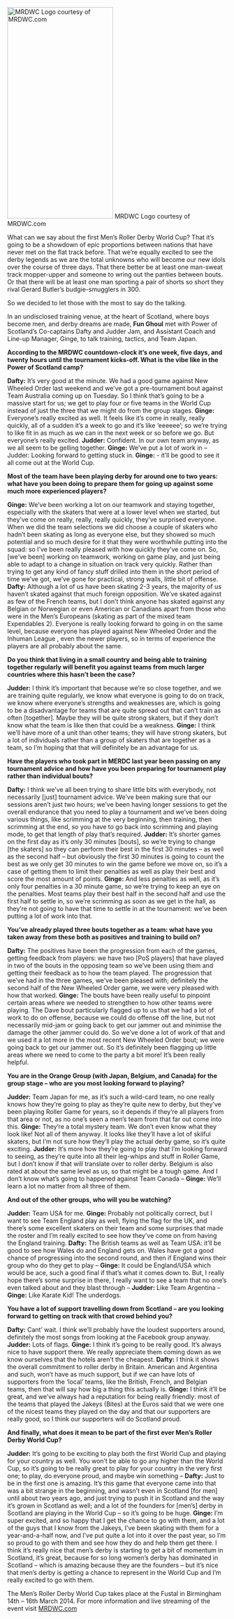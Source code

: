 <html><body><a href="http://scottishrollerderbyblog.com/2014/03/white_logo.png"><img src="http://scottishrollerderbyblog.com/2014/03/white_logo.png" alt="MRDWC Logo courtesy of MRDWC.com" width="242" height="483" class="size-full wp-image-3338"></a> MRDWC Logo courtesy of MRDWC.com

What can we say about the first Men’s Roller Derby World Cup? That it’s going to be a showdown of epic proportions between nations that have never met on the flat track before. That we’re equally excited to see the derby legends as we are the total unknowns who will become our new idols over the course of three days. That there better be at least one man-sweat track mopper-upper and someone to wring out the panties between bouts. Or that there will be at least one man sporting a pair of shorts so short they rival Gerard Butler’s budgie-smugglers in 300. 

So we decided to let those with the most to say do the talking. 

In an undisclosed training venue, at the heart of Scotland, where boys become men, and derby dreams are made, <strong>Fun Ghoul</strong> met with Power of Scotland’s Co-captains Dafty and Judder Jam, and Assistant Coach and Line-up Manager, Ginge, to talk training, tactics, and Team Japan.

<strong>According to the MRDWC countdown-clock it’s one week, five days, and twenty hours until the tournament kicks-off. What is the vibe like in the Power of Scotland camp?</strong>

<strong>Dafty:</strong> It’s very good at the minute. We had a good game against New Wheeled Order last weekend and we’ve got a pre-tournament bout against Team Australia coming up on Tuesday. So I think that’s going to be a massive start for us; we get to play four or five teams in the World Cup instead of just the three that we might do from the group stages. 
<strong>Ginge:</strong> Everyone’s really excited as well. It feels like it’s come in really, really quickly, all of a sudden it’s a week to go and it’s like ‘eeeeee’; so we’re trying to like fit in as much as we can in the next week or so before we go. But everyone’s really excited.
<strong>Judder:</strong> Confident. In our own team anyway, as we all seem to be gelling together.
<strong>Ginge:</strong> We’ve put a lot of work in –
Judder: Looking forward to getting stuck in.
<strong>Ginge:</strong> -  it’ll be good to see it all come out at the World Cup.

<strong>Most of the team have been playing derby for around one to two years: what have you been doing to prepare them for going up against some much more experienced players?</strong>

<strong>Ginge:</strong> We’ve been working a lot on our teamwork and staying together, especially with the skaters that were at a lower level when we started, but they’ve come on really, really, really quickly, they’ve surprised everyone. When we did the team selections we did choose a couple of skaters who hadn’t been skating as long as everyone else, but they showed so much potential and so much desire for it that they were worthwhile putting into the squad: so I’ve been really pleased with how quickly they’ve come on. So, [we’ve been] working on teamwork, working on game play, and just being able to adapt to a change in situation on track very quickly. Rather than trying to get any kind of fancy stuff drilled into them in the short period of time we’ve got, we’ve gone for practical, strong walls, little bit of offense. 
<strong>Dafty:</strong> Although a lot of us have been skating 2-3 years, the majority of us haven’t skated against that much foreign opposition. We’ve skated against as few of the French teams, but I don’t think anyone has skated against any Belgian or Norwegian or even American or Canadians apart from those who were in the Men’s Europeans (skating as part of the mixed team Expendables 2). Everyone is really looking forward to going in on the same level, because everyone has played against New Wheeled Order and the Inhuman League , even the newer players, so in terms of experience the players are all probably about the same.

<strong>Do you think that living in a small country and being able to training together regularly will benefit you against teams from much larger countries where this hasn’t been the case?</strong>

<strong>Judder:</strong> I think it’s important that because we’re so close together, and we are training quite regularly, we know what everyone is going to do on track, we know where everyone’s strengths and weaknesses are, which is going to be a disadvantage for teams that are quite spread out that can’t train as often [together]. Maybe they will be quite strong skaters, but if they don’t know what the team is like then that could be a weakness.
<strong>Ginge:</strong> I think we’ll have more of a unit than other teams; they will have strong skaters, but a lot of individuals rather than a group of skaters that are together as a team, so I’m hoping that that will definitely be an advantage for us.

<strong>Have the players who took part in MERDC last year been passing on any tournament advice and how have you been preparing for tournament play rather than individual bouts?</strong>

<strong>Dafty:</strong> I think we’ve all been trying to share little bits with everybody, not necessarily [just] tournament advice. We’ve been making sure that our sessions aren’t just two hours; we’ve been having longer sessions to get the overall endurance that you need to play a tournament and we’ve been doing various things, like scrimming at the very beginning, then training, then scrimming at the end, so you have to go back into scrimming and playing mode, to get that length of play that’s required.
<strong>Judder:</strong> It’s shorter games on the first day as it’s only 30 minutes [bouts], so we’re trying to change [the skaters] so they can perform their best in the first 30 minutes – as well as the second half – but obviously the first 30 minutes is going to count the best as we only get 30 minutes to win the game before we move on, so it’s a case of getting them to limit their penalties as well as play their best and score the most amount of points.
<strong>Ginge:</strong> And less penalties as well, as it’s only four penalties in a 30 minute game, so we’re trying to keep an eye on the penalties. Most teams play their best half in the second half and use the first half to settle in, so we’re scrimming as soon as we get in the hall, as they’re not going to have that time to settle in at the tournament: we’ve been putting a lot of work into that.

<strong>You’ve already played three bouts together as a team: what have you taken away from these both as positives and training to build on?</strong>

<strong>Dafty:</strong> The positives have been the progression from each of the games, getting feedback from players: we have two [PoS players] that have played in two of the bouts in the opposing team so we’ve been using them and getting their feedback as to how the team played. The progression that we’ve had in the three games, we’ve been pleased with; definitely the second half of the New Wheeled Order game, we were very pleased with how that worked.
<strong>Ginge:</strong> The bouts have been really useful to pinpoint certain areas where we needed to strengthen to how other teams were playing. The Dave bout particularly flagged up to us that we had a lot of work to do on offense, because we could do offense off the line, but not necessarily mid-jam or going back to get our jammer out and minimise the damage the other jammer could do. So we’ve done a lot of work of that and we used it a lot more in the most recent New Wheeled Order bout; we were going back to get our jammer out. So it’s definitely been flagging up little areas where we need to come to the party a bit more! It’s been really helpful.

<strong>You are in the Orange Group (with Japan, Belgium, and Canada) for the group stage – who are you most looking forward to playing?</strong>

<strong>Judder:</strong> Team Japan for me, as it’s such a wild-card team, no one really knows how they’re going to play as they’re quite new to derby, but they’ve been playing Roller Game for years, so it depends if they’re all players from that area or not, as no one’s seen a men’s team from that far out come into this.
<strong>Ginge:</strong> They’re a total mystery team. We don’t even know what they look like! Not all of them anyway. It looks like they’ll have a lot of skilful skaters, but I’m not sure how they’ll play the actual derby game, so it’s quite exciting.
<strong>Judder:</strong> It’s more how they’re going to play that I’m looking forward to seeing, as they’re quite into all their leg-whips and stuff in Roller Game, but I don’t know if that will translate over to roller derby. Belgium is also rated at about the same level as us, so that might be a tough game. And I don’t know what’s going to happened against Team Canada –
<strong>Ginge:</strong> We’ll learn a lot no matter from all three of them.

<strong>And out of the other groups, who will you be watching?</strong>

<strong>Judder:</strong> Team USA for me.
<strong>Ginge:</strong>  Probably not politically correct, but I want to see Team England play as well, flying the flag for the UK, and there’s some excellent skaters on their team and some surprises that made the roster and I’m really excited to see how they’ve come on from having the England training.
<strong>Dafty:</strong> The British teams as well as Team USA: it’ll be good to see how Wales do and England gets on. Wales have got a good chance of progressing into the second round, and then if England wins their group who do they get to play –
<strong>Ginge:</strong>  It could be England/USA which would be ace, such a good final if that’s what it comes down to. But,  I really hope there’s some surprise in there, I really want to see a team that no one’s even talked about and they blast through –
<strong>Judder:</strong> Like Team Argentina –
<strong>Ginge:</strong> Like Karate Kid! The underdogs.

<strong>You have a lot of support travelling down from Scotland – are you looking forward to getting on track with that crowd behind you?</strong>

<strong>Dafty:</strong> Cant’ wait. I think we’ll probably have the loudest supporters around, definitely the most songs from looking at the Facebook group anyway. 
<strong>Judder:</strong> Lots of flags.
<strong>Ginge:</strong>  I think it’s going to be really good. It’s always nice to have support there. We really appreciate them coming down as we know ourselves that the hotels aren’t the cheapest.
<strong>Dafty:</strong> I think it shows the overall commitment to roller derby in Britain. American and Argentina and such, won’t have as much support, but if we can have lots of supporters from the ‘local’ teams, like the British, French, and Belgian teams, then that will say how big a thing this actually is.
<strong>Ginge:</strong> I think it’ll be great, and we’ve always had a reputation for being really friendly: most of the teams that played the Jakeys (Bites) at the Euros said that we were one of the nicest teams they played on the day and that our supporters are really good, so I think our supporters will do Scotland proud.

<strong>And finally, what does it mean to be part of the first ever Men’s Roller Derby World Cup? </strong>

<strong>Judder:</strong> It’s going to be exciting to play both the first World Cup and playing for your country as well. You won’t be able to go any higher than the World Cup, so it’s going to be really great to play for your country in the very first one; to play, do everyone proud, and maybe win something –
<strong>Dafty:</strong> Just to be in the first one is amazing. It’s this game that everyone came into that was a bit strange in the beginning, and wasn’t even in Scotland [for men] until about two years ago, and just trying to push it in Scotland and the way it’s grown in Scotland as well; and a lot of the founders for [men’s] derby in Scotland are playing in the World Cup – so it’s going to be huge.
<strong>Ginge:</strong> I’m super excited, and so happy that I get the chance to go with them, and a lot of the guys that I know from the Jakeys, I’ve been skating with them for a year-and-a-half now, and I’ve put quite a lot into it over the past year, so I’m so proud to go with them and see how they do and help them get there. I think it’s really nice that men’s derby is starting to get a bit of momentum in Scotland, it’s great, because for so long women’s derby has dominated in Scotland – which is amazing because they are the founders – but it’s nice that men’s derby is getting a chance to represent in the World Cup and I’m really excited to go with them. 

The Men’s Roller Derby World Cup takes place at the Fustal in Birmingham 14th – 16th March 2014. For more information and live streaming of the event visit <a href="http://mrdwc.com/">MRDWC.com</a></body></html>
